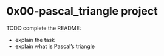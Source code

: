 # 0x00-pascal_triangle project

TODO complete the README:
- explain the task
- explain what is Pascal’s triangle

